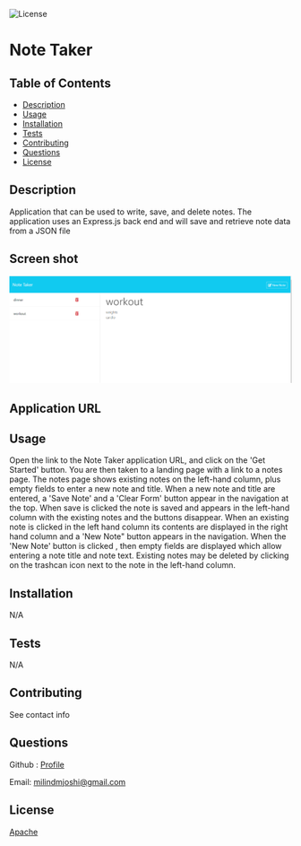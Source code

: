 
![License](https://img.shields.io/badge/License-Apache_2.0-D22128?style=for-the-badge)
# Note Taker

## Table of Contents
* [Description](#description)
* [Usage](#usage)
* [Installation](#installation)
* [Tests](#tests)
* [Contributing](#contributing)
* [Questions](#questions)
* [License](#license)

## Description
Application that can be used to write, save, and delete notes. The application uses an  Express.js back end and will save and retrieve note data from a JSON file

## Screen shot
![Screen shot](./public/assets/images/screenshot.png)

## Application URL

## Usage
Open the link to the Note Taker application URL, and click on the 'Get Started' button. You are then taken to a landing page with a link to a notes page. The notes page shows existing notes on the left-hand column, plus empty fields to enter a new note and title. When a new note and title are entered, a 'Save Note' and a 'Clear Form' button appear in the navigation at the top. When save is clicked the note is saved and appears in the left-hand column with the existing notes and the buttons disappear. When an existing note is clicked in the left hand column its contents are displayed in the right hand column and a 'New Note" button appears in the navigation. When the 'New Note' button is clicked , then empty fields are displayed which allow entering a note title and note text. Existing notes may be deleted by clicking on the trashcan icon next to the note in the left-hand column.

## Installation
N/A

## Tests
N/A

## Contributing
See contact info

## Questions
Github : [Profile](https://github.com/milindmjoshi)

Email: [milindmjoshi@gmail.com](mailto:milindmjoshi@gmail.com)
 
## License
[Apache](https://opensource.org/licenses/Apache-2.0)
    
